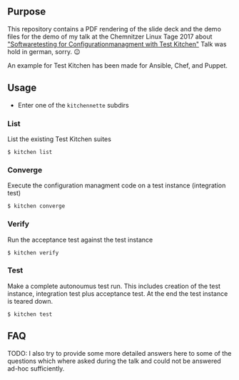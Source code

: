 ## Purpose

This repository contains a PDF rendering of the slide deck and the demo files for the demo of my talk at the Chemnitzer Linux Tage 2017 about ["Softwaretesting for Configurationmanagment with Test Kitchen"](https://chemnitzer.linux-tage.de/2017/en/programm/beitrag/244)
Talk was hold in german, sorry. :wink:

An example for Test Kitchen has been made for Ansible, Chef, and Puppet.


## Usage

- Enter one of the  `kitchennette` subdirs

### List

List the existing Test Kitchen suites

```
$ kitchen list
```

### Converge

Execute the configuration managment code on a test instance (integration test)

```
$ kitchen converge
```

### Verify

Run the acceptance test against the test instance

```
$ kitchen verify
```

### Test

Make a complete autonoumus test run.
This includes creation of the test instance, integration test plus acceptance test.
At the end the test instance is teared down.

```
$ kitchen test
```

## FAQ

TODO: I also try to provide some more detailed answers here to some of the questions which where asked during the talk and could not be answered ad-hoc sufficiently.
